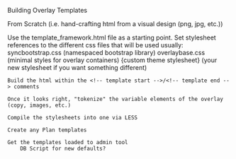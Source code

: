 Building Overlay Templates

From Scratch (i.e. hand-crafting html from a visual design (png, jpg, etc.))

Use the template_framework.html file as a starting point.
	Set stylesheet references to the different css files that will be used
		usually:  	syncbootstrap.css (namespaced bootstrap library)
					overlaybase.css (minimal styles for overlay containers)
					{custom theme stylesheet}   (your new stylesheet if you want something different)
		
	Build the html within the <!-- template start -->/<!-- template end --> comments
	
	Once it looks right, "tokenize" the variable elements of the overlay (copy, images, etc.)
	
	Compile the stylesheets into one via LESS

	Create any Plan templates
	
	Get the templates loaded to admin tool
		DB Script for new defaults?
	
	
